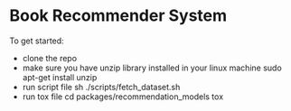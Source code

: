 # Book Recommender System

To get started:
- clone the repo
- make sure you have unzip library installed in your linux machine
  sudo apt-get install unzip
- run script file
  sh ./scripts/fetch_dataset.sh
- run tox file
  cd packages/recommendation_models
  tox